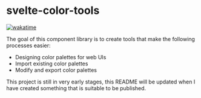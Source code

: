 # svelte-color-tools

[![wakatime](https://wakatime.com/badge/user/a09618a9-d5b9-4a7d-a70d-366f02f85ed9/project/1f83aa6f-fe1d-41ac-a69a-1ec4d65320b9.svg?style=flat)](https://wakatime.com/badge/user/a09618a9-d5b9-4a7d-a70d-366f02f85ed9/project/1f83aa6f-fe1d-41ac-a69a-1ec4d65320b9)

The goal of this component library is to create tools that make the following processes easier:

- Designing color palettes for web UIs
- Import existing color palettes
- Modify and export color palettes

This project is still in very early stages, this README will be updated when I have created something that is suitable to be published.
